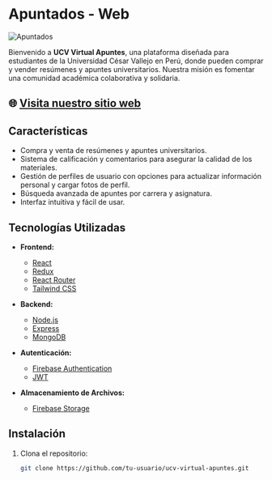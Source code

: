 # Apuntados - Web

![Apuntados](https://user-images.githubusercontent.com/1561955/106762302-fda9de00-6635-11eb-99be-3ef744e60c0e.png) <!-- Reemplaza este enlace con la URL de tu imagen -->

Bienvenido a **UCV Virtual Apuntes**, una plataforma diseñada para estudiantes de la Universidad César Vallejo en Perú, donde pueden comprar y vender resúmenes y apuntes universitarios. Nuestra misión es fomentar una comunidad académica colaborativa y solidaria.

## 🌐 [Visita nuestro sitio web](https://ucvvirtual.edu.pe)

## Características

- Compra y venta de resúmenes y apuntes universitarios.
- Sistema de calificación y comentarios para asegurar la calidad de los materiales.
- Gestión de perfiles de usuario con opciones para actualizar información personal y cargar fotos de perfil.
- Búsqueda avanzada de apuntes por carrera y asignatura.
- Interfaz intuitiva y fácil de usar.

## Tecnologías Utilizadas

- **Frontend:**
  - [React](https://reactjs.org/)
  - [Redux](https://redux.js.org/)
  - [React Router](https://reactrouter.com/)
  - [Tailwind CSS](https://tailwindcss.com/)
  
- **Backend:**
  - [Node.js](https://nodejs.org/)
  - [Express](https://expressjs.com/)
  - [MongoDB](https://www.mongodb.com/)
  
- **Autenticación:**
  - [Firebase Authentication](https://firebase.google.com/products/auth)
  - [JWT](https://jwt.io/)

- **Almacenamiento de Archivos:**
  - [Firebase Storage](https://firebase.google.com/products/storage)

## Instalación

1. Clona el repositorio:
   ```bash
   git clone https://github.com/tu-usuario/ucv-virtual-apuntes.git
